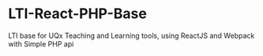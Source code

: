 # LTI-React-PHP-Base
LTI base for UQx Teaching and Learning tools, using ReactJS and Webpack with Simple PHP api
